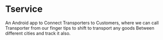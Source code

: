 # Tservice
An Android app to Connect Transporters to Customers, where we can call Transporter from our finger tips to shift to transport any goods Between different cities and track it also.
